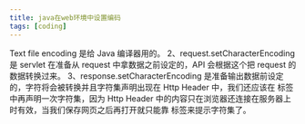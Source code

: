 ```yaml
---
title: java在web环境中设置编码
tags: [coding]
---
```


Text file encoding 是给 Java 编译器用的。
2、request.setCharacterEncoding 是 servlet 在准备从 request 中拿数据之前设定的，API 会根据这个把 request 的数据转换过来。
3、response.setCharacterEncoding 是准备输出数据前设定的，字符将会被转换并且字符集声明出现在 Http Header 中，我们还应该在 <meta> 标签中再声明一次字符集，因为 Http Header 中的内容只在浏览器还连接在服务器上时有效，当我们保存网页之后再打开就只能靠 <meta> 标签来提示字符集了。